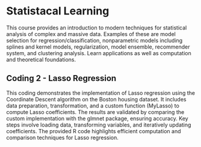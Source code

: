 # Statistacal Learning
This course provides an introduction to modern techniques for statistical analysis of complex and massive data. Examples of these are model selection for regression/classification, nonparametric models including splines and kernel models, regularization, model ensemble, recommender system, and clustering analysis. Learn applications as well as computation and theoretical foundations.

## Coding 2 - Lasso Regression
This coding demonstrates the implementation of Lasso regression using the Coordinate Descent algorithm on the Boston housing dataset. It includes data preparation, transformation, and a custom function (MyLasso) to compute Lasso coefficients. The results are validated by comparing the custom implementation with the glmnet package, ensuring accuracy. Key steps involve loading data, transforming variables, and iteratively updating coefficients. The provided R code highlights efficient computation and comparison techniques for Lasso regression.
